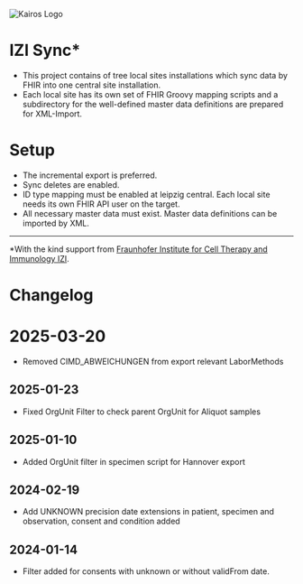 ![Kairos Logo](https://kairos.de/wp-content/uploads/2023/11/bildschirm_KAIROS_RGB_einfach-e1699976791799.png "Kairos Logo")

IZI Sync*
========================

* This project contains of tree local sites installations which sync data by FHIR into one central site installation.
* Each local site has its own set of FHIR Groovy mapping scripts and a subdirectory for the well-defined master data definitions are prepared for
  XML-Import.

# Setup
* The incremental export is preferred.
* Sync deletes are enabled.
* ID type mapping must be enabled at leipzig central. Each local site needs its own FHIR API user on the target.
* All necessary master data must exist. Master data definitions can be imported by XML.  

---
*With the kind support from  [Fraunhofer Institute for Cell Therapy and Immunology IZI](https://www.izi.fraunhofer.de/en.html).

# Changelog

# 2025-03-20
* Removed CIMD_ABWEICHUNGEN from export relevant LaborMethods

## 2025-01-23

* Fixed OrgUnit Filter to check parent OrgUnit for Aliquot samples

## 2025-01-10

* Added OrgUnit filter in specimen script for Hannover export

## 2024-02-19

* Add UNKNOWN precision date extensions in patient, specimen and observation, consent and condition added

## 2024-01-14

* Filter added for consents with unknown or without validFrom date.
